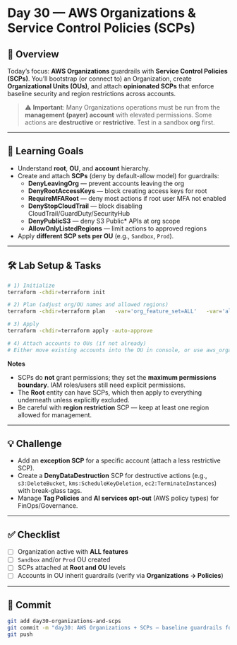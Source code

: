 # Day 30 — AWS Organizations & Service Control Policies (SCPs)

## 📖 Overview
Today’s focus: **AWS Organizations** guardrails with **Service Control Policies (SCPs)**. You’ll bootstrap (or connect to) an Organization, create **Organizational Units (OUs)**, and attach **opinionated SCPs** that enforce baseline security and region restrictions across accounts.

> ⚠️ **Important**: Many Organizations operations must be run from the **management (payer) account** with elevated permissions. Some actions are **destructive** or **restrictive**. Test in a sandbox **org** first.

---

## 🎯 Learning Goals
- Understand **root**, **OU**, and **account** hierarchy.
- Create and attach **SCPs** (deny by default-allow model) for guardrails:
  - **DenyLeavingOrg** — prevent accounts leaving the org
  - **DenyRootAccessKeys** — block creating access keys for root
  - **RequireMFARoot** — deny most actions if root user MFA not enabled
  - **DenyStopCloudTrail** — block disabling CloudTrail/GuardDuty/SecurityHub
  - **DenyPublicS3** — deny S3 Public* APIs at org scope
  - **AllowOnlyListedRegions** — limit actions to approved regions
- Apply **different SCP sets per OU** (e.g., `Sandbox`, `Prod`).

---

## 🛠️ Lab Setup & Tasks

```bash
# 1) Initialize
terraform -chdir=terraform init

# 2) Plan (adjust org/OU names and allowed regions)
terraform -chdir=terraform plan   -var='org_feature_set=ALL'   -var='allowed_regions=["us-east-1","us-west-2"]'   -var='enable_prod_ou=true' -var='enable_sandbox_ou=true'

# 3) Apply
terraform -chdir=terraform apply -auto-approve

# 4) Attach accounts to OUs (if not already)
# Either move existing accounts into the OU in console, or use aws_organizations_account + aws_organizations_move_account.
```

**Notes**
- SCPs do **not** grant permissions; they set the **maximum permissions boundary**. IAM roles/users still need explicit permissions.
- The **Root** entity can have SCPs, which then apply to everything underneath unless explicitly excluded.
- Be careful with **region restriction** SCP — keep at least one region allowed for management.

---

## 💡 Challenge
- Add an **exception SCP** for a specific account (attach a less restrictive SCP).
- Create a **DenyDataDestruction** SCP for destructive actions (e.g., `s3:DeleteBucket`, `kms:ScheduleKeyDeletion`, `ec2:TerminateInstances`) with break‑glass tags.
- Manage **Tag Policies** and **AI services opt‑out** (AWS policy types) for FinOps/Governance.

---

## ✅ Checklist
- [ ] Organization active with **ALL features**
- [ ] `Sandbox` and/or `Prod` OU created
- [ ] SCPs attached at **Root and OU** levels
- [ ] Accounts in OU inherit guardrails (verify via **Organizations → Policies**)

---

## 📌 Commit
```bash
git add day30-organizations-and-scps
git commit -m "day30: AWS Organizations + SCPs — baseline guardrails for sandbox/prod with region allow list"
git push
```
